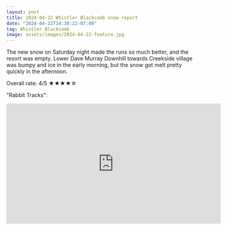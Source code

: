 ```yaml
---
layout: post
title: 2024-04-22 Whistler Blackcomb snow report
date: "2024-04-22T14:30:22-07:00"
tag: Whistler Blackcomb
image: assets/images/2024-04-22-feature.jpg
---
```


The new snow on Saturday night made the runs so much better, and the resort was empty. Lower Dave Murray Downhill towards Creekside village was bumpy and ice in the early morning, but the snow got melt pretty quickly in the afternoon.

Overall rate: 4/5 ★★★★☆

"Rabbit Tracks":
<iframe width="560" height="315" src="https://www.youtube.com/embed/lef1qiLJVd0?si=Ob-fDiEcg_p-L2ae&hl=en" title="YouTube video player" frameborder="0" allow="accelerometer; autoplay; clipboard-write; encrypted-media; gyroscope; picture-in-picture; web-share" referrerpolicy="strict-origin-when-cross-origin" allowfullscreen></iframe>
